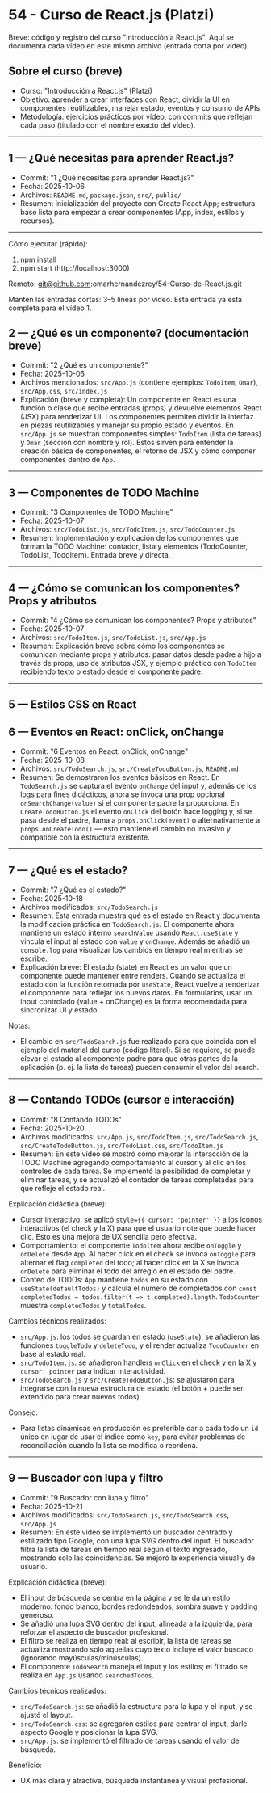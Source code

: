 # 54 - Curso de React.js (Platzi)

Breve: código y registro del curso "Introducción a React.js". Aquí se documenta cada vídeo en este mismo archivo (entrada corta por vídeo).

## Sobre el curso (breve)
- Curso: "Introducción a React.js" (Platzi)
- Objetivo: aprender a crear interfaces con React, dividir la UI en componentes reutilizables, manejar estado, eventos y consumo de APIs.
- Metodología: ejercicios prácticos por vídeo, con commits que reflejan cada paso (titulado con el nombre exacto del vídeo).

---

## 1 — ¿Qué necesitas para aprender React.js?
- Commit: "1 ¿Qué necesitas para aprender React.js?"
- Fecha: 2025-10-06
- Archivos: `README.md`, `package.json`, `src/`, `public/`
- Resumen: Inicialización del proyecto con Create React App; estructura base lista para empezar a crear componentes (App, index, estilos y recursos).

---

Cómo ejecutar (rápido):
1. npm install
2. npm start (http://localhost:3000)

Remoto: git@github.com:omarhernandezrey/54-Curso-de-React.js.git

Mantén las entradas cortas: 3–5 líneas por vídeo. Esta entrada ya está completa para el vídeo 1.

## 2 — ¿Qué es un componente? (documentación breve)
- Commit: "2 ¿Qué es un componente?"
- Fecha: 2025-10-06
- Archivos mencionados: `src/App.js` (contiene ejemplos: `TodoItem`, `Omar`), `src/App.css`, `src/index.js`
- Explicación (breve y completa):
  Un componente en React es una función o clase que recibe entradas (props) y devuelve elementos React (JSX) para renderizar UI. Los componentes permiten dividir la interfaz en piezas reutilizables y manejar su propio estado y eventos. En `src/App.js` se muestran componentes simples: `TodoItem` (lista de tareas) y `Omar` (sección con nombre y rol). Estos sirven para entender la creación básica de componentes, el retorno de JSX y cómo componer componentes dentro de `App`.

---

## 3 — Componentes de TODO Machine
- Commit: "3 Componentes de TODO Machine"
- Fecha: 2025-10-07
- Archivos: `src/TodoList.js`, `src/TodoItem.js`, `src/TodoCounter.js`
- Resumen: Implementación y explicación de los componentes que forman la TODO Machine: contador, lista y elementos (TodoCounter, TodoList, TodoItem). Entrada breve y directa.

---

## 4 — ¿Cómo se comunican los componentes? Props y atributos
- Commit: "4 ¿Cómo se comunican los componentes? Props y atributos"
- Fecha: 2025-10-07
- Archivos: `src/TodoItem.js`, `src/TodoList.js`, `src/App.js`
- Resumen: Explicación breve sobre cómo los componentes se comunican mediante props y atributos: pasar datos desde padre a hijo a través de props, uso de atributos JSX, y ejemplo práctico con `TodoItem` recibiendo texto o estado desde el componente padre.

---

## 5 — Estilos CSS en React

## 6 — Eventos en React: onClick, onChange
 - Commit: "6 Eventos en React: onClick, onChange"
 - Fecha: 2025-10-08
 - Archivos: `src/TodoSearch.js`, `src/CreateTodoButton.js`, `README.md`
 - Resumen: Se demostraron los eventos básicos en React. En `TodoSearch.js` se captura el evento `onChange` del input y, además de los logs para fines didácticos, ahora se invoca una prop opcional `onSearchChange(value)` si el componente padre la proporciona. En `CreateTodoButton.js` el evento `onClick` del botón hace logging y, si se pasa desde el padre, llama a `props.onClick(event)` o alternativamente a `props.onCreateTodo()` — esto mantiene el cambio no invasivo y compatible con la estructura existente.

---

## 7 — ¿Qué es el estado?
 - Commit: "7 ¿Qué es el estado?"
 - Fecha: 2025-10-18
 - Archivos modificados: `src/TodoSearch.js`
 - Resumen: Esta entrada muestra qué es el estado en React y documenta la modificación práctica en `TodoSearch.js`. El componente ahora mantiene un estado interno `searchValue` usando `React.useState` y vincula el input al estado con `value` y `onChange`. Además se añadió un `console.log` para visualizar los cambios en tiempo real mientras se escribe.
 - Explicación breve: El estado (state) en React es un valor que un componente puede mantener entre renders. Cuando se actualiza el estado con la función retornada por `useState`, React vuelve a renderizar el componente para reflejar los nuevos datos. En formularios, usar un input controlado (value + onChange) es la forma recomendada para sincronizar UI y estado.

Notas:
 - El cambio en `src/TodoSearch.js` fue realizado para que coincida con el ejemplo del material del curso (código literal). Si se requiere, se puede elevar el estado al componente padre para que otras partes de la aplicación (p. ej. la lista de tareas) puedan consumir el valor del search.

---

## 8 — Contando TODOs (cursor e interacción)
 - Commit: "8 Contando TODOs"
 - Fecha: 2025-10-20
 - Archivos modificados: `src/App.js`, `src/TodoItem.js`, `src/TodoSearch.js`, `src/CreateTodoButton.js`, `src/TodoList.css`, `src/TodoItem.js`
 - Resumen: En este vídeo se mostró cómo mejorar la interacción de la TODO Machine agregando comportamiento al cursor y al clic en los controles de cada tarea. Se implementó la posibilidad de completar y eliminar tareas, y se actualizó el contador de tareas completadas para que refleje el estado real.

Explicación didáctica (breve):
- Cursor interactivo: se aplicó `style={{ cursor: 'pointer' }}` a los iconos interactivos (el check y la X) para que el usuario note que puede hacer clic. Esto es una mejora de UX sencilla pero efectiva.
- Comportamiento: el componente `TodoItem` ahora recibe `onToggle` y `onDelete` desde `App`. Al hacer click en el check se invoca `onToggle` para alternar el flag `completed` del todo; al hacer click en la X se invoca `onDelete` para eliminar el todo del arreglo en el estado del padre.
- Conteo de TODOs: `App` mantiene `todos` en su estado con `useState(defaultTodos)` y calcula el número de completados con `const completedTodos = todos.filter(t => t.completed).length`. `TodoCounter` muestra `completedTodos` y `totalTodos`.

Cambios técnicos realizados:
- `src/App.js`: los todos se guardan en estado (`useState`), se añadieron las funciones `toggleTodo` y `deleteTodo`, y el render actualiza `TodoCounter` en base al estado real.
- `src/TodoItem.js`: se añadieron handlers `onClick` en el check y en la X y `cursor: pointer` para indicar interactividad.
- `src/TodoSearch.js` y `src/CreateTodoButton.js`: se ajustaron para integrarse con la nueva estructura de estado (el botón + puede ser extendido para crear nuevos todos).

Consejo:
- Para listas dinámicas en producción es preferible dar a cada todo un `id` único en lugar de usar el índice como `key`, para evitar problemas de reconciliación cuando la lista se modifica o reordena.

---

## 9 — Buscador con lupa y filtro
 - Commit: "9 Buscador con lupa y filtro"
 - Fecha: 2025-10-21
 - Archivos modificados: `src/TodoSearch.js`, `src/TodoSearch.css`, `src/App.js`
 - Resumen: En este video se implementó un buscador centrado y estilizado tipo Google, con una lupa SVG dentro del input. El buscador filtra la lista de tareas en tiempo real según el texto ingresado, mostrando solo las coincidencias. Se mejoró la experiencia visual y de usuario.

Explicación didáctica (breve):
- El input de búsqueda se centra en la página y se le da un estilo moderno: fondo blanco, bordes redondeados, sombra suave y padding generoso.
- Se añadió una lupa SVG dentro del input, alineada a la izquierda, para reforzar el aspecto de buscador profesional.
- El filtro se realiza en tiempo real: al escribir, la lista de tareas se actualiza mostrando solo aquellas cuyo texto incluye el valor buscado (ignorando mayúsculas/minúsculas).
- El componente `TodoSearch` maneja el input y los estilos; el filtrado se realiza en `App.js` usando `searchedTodos`.

Cambios técnicos realizados:
- `src/TodoSearch.js`: se añadió la estructura para la lupa y el input, y se ajustó el layout.
- `src/TodoSearch.css`: se agregaron estilos para centrar el input, darle aspecto Google y posicionar la lupa SVG.
- `src/App.js`: se implementó el filtrado de tareas usando el valor de búsqueda.

Beneficio:
- UX más clara y atractiva, búsqueda instantánea y visual profesional.



